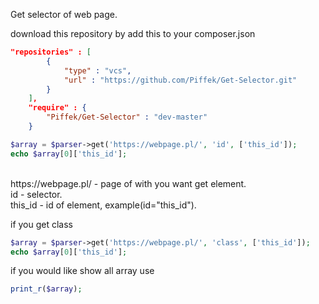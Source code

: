 Get selector of web page.

download this repository by add this to your composer.json

```json
"repositories" : [
        {
			"type" : "vcs",
			"url" : "https://github.com/Piffek/Get-Selector.git"
		}
	],
	"require" : {
		"Piffek/Get-Selector" : "dev-master"
	}
```
```php
$array = $parser->get('https://webpage.pl/', 'id', ['this_id']);
echo $array[0]['this_id'];
```
<br>
https://webpage.pl/ - page of with you want get element. <br>
id - selector. <br>
this_id - id of element, example(id="this_id").

if you get class
```php
$array = $parser->get('https://webpage.pl/', 'class', ['this_id']);
echo $array[0]['this_id'];
```

if you would like show all array use

```php
print_r($array);
```